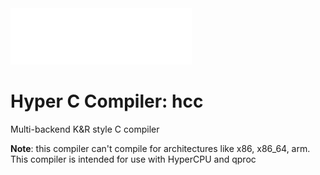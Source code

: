<img alt="hcc" src="assets/logo.png">

# Hyper C Compiler: hcc
Multi-backend K&R style C compiler

**Note**: this compiler can't compile for architectures like x86, x86_64, arm. This compiler is intended for use with HyperCPU and qproc

